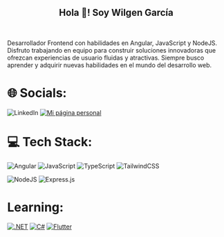<p align="center" width="300">
   <h2 align="center">Hola 👋! Soy Wilgen García</h2>
   <br>
</p>


Desarrollador Frontend con habilidades en Angular, JavaScript y NodeJS. Disfruto trabajando en equipo para construir soluciones innovadoras que ofrezcan experiencias de usuario fluidas y atractivas. Siempre busco aprender y adquirir nuevas habilidades en el mundo del desarrollo web.



# 🌐 Socials:

![LinkedIn](https://img.shields.io/badge/LinkedIn-%230077B5.svg?style=for-the-badge&logo=linkedin&logoColor=white)
[![Mi página personal](https://img.shields.io/badge/Portfolio-%230077B5?style=for-the-badge&logo=firefox&logoColor=white)](https://wilgen.netlify.app/)


# 💻 Tech Stack:
![Angular](https://img.shields.io/badge/angular-%23DD0031.svg?style=for-the-badge&logo=angular&logoColor=white) ![JavaScript](https://img.shields.io/badge/javascript-%23323330.svg?style=for-the-badge&logo=javascript&logoColor=%23F7DF1E) ![TypeScript](https://img.shields.io/badge/typescript-%23007ACC.svg?style=for-the-badge&logo=typescript&logoColor=white) ![TailwindCSS](https://img.shields.io/badge/tailwindcss-%2338B2AC.svg?style=for-the-badge&logo=tailwind-css&logoColor=white) 

![NodeJS](https://img.shields.io/badge/node.js-6DA55F?style=for-the-badge&logo=node.js&logoColor=white) ![Express.js](https://img.shields.io/badge/express.js-%23404d59.svg?style=for-the-badge&logo=express&logoColor=%2361DAFB)



# Learning:
[![.NET](https://img.shields.io/badge/.NET-%235C2D91.svg?style=for-the-badge&logo=.net&logoColor=white)](https://dotnet.microsoft.com/)
[![C#](https://img.shields.io/badge/C%23-%23239120.svg?style=for-the-badge&logo=c-sharp&logoColor=white)](https://docs.microsoft.com/en-us/dotnet/csharp/)
[![Flutter](https://img.shields.io/badge/Flutter-%2302569B.svg?style=for-the-badge&logo=flutter&logoColor=white)](https://flutter.dev/)



